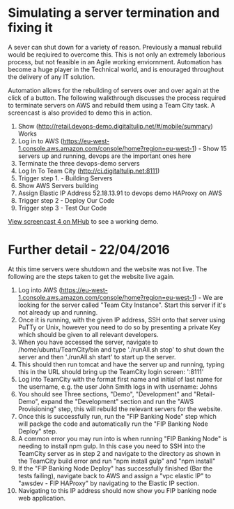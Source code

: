 # Simulating a server termination and fixing it

A sever can shut down for a variety of reason. Previously a manual rebuild would be reqiuired to overcome this. This is not only an extremely laborious process, but not feasible in an Agile working enviornment. Automation has become a huge player in the Technical world, and is enouraged throughout the delivery of any IT solution. 

Automation allows for the rebuilding of servers over and over again at the click of a button. The following walkthrough discusses the process required to terminate servers on AWS and rebuild them using a Team City task. A screencast is also provided to demo this in action.   

1. Show (http://retail.devops-demo.digitaltulip.net/#/mobile/summary) Works
2. Log in to AWS (https://eu-west-1.console.aws.amazon.com/console/home?region=eu-west-1) - Show 15 servers up and running, devops are the important ones here
3. Terminate the three devops-demo servers
4. Log In To Team City (http://ci.digitaltulip.net:8111)
5. Trigger step 1. - Building Servers 
6. Show AWS Servers building
7. Assign Elastic IP Address 52.18.13.91 to devops demo HAProxy on AWS
8. Trigger step 2 - Deploy Our Code
9. Trigger step 3 - Test Our Code

[View screencast 4 on MHub](http://link.mhub.tv/?t=RjYbla) to see a working demo.

# Further detail - 22/04/2016

At this time servers were shutdown and the website was not live. The following are the steps taken to get the website live again.

1. Log into AWS (https://eu-west-1.console.aws.amazon.com/console/home?region=eu-west-1) - We are looking for the server called "Team City Instance". Start this server if it's not already up and running.
2. Once it is running, with the given IP address, SSH onto that server using PuTTy or Unix, however you need to do so by presenting a private Key which should be given to all relevant developers.
3. When you have accessed the server, navigate to /home/ubuntu/TeamCity/bin and type './runAll.sh stop' to shut down the server and then './runAll.sh start' to start up the server.
4. This should then run tomcat and have the server up and running, typing this in the URL should bring up the TeamCity login screen: '<Insert IP Address For TeamCity>:8111'
5. Log into TeamCity with the format first name and initial of last name for the username, e.g. the user John Smith logs in with username: Johns
6. You should see Three sections, "Demo", "Development" and "Retail-Demo", expand the "Development" section and run the "AWS Provisioning" step, this will rebuild the relevant servers for the website.
7. Once this is successfully run, run the "FIP Banking Node" step which will packge the code and automatically run the "FIP Banking Node Deploy" step.
8. A common error you may run into is when running "FIP Banking Node" is needing to install npm gulp. In this case you need to SSH into the TeamCity server as in step 2 and navigate to the directory as shown in the TeamCity build error and run "npm install gulp" and "npm install"
9. If the "FIP Banking Node Deploy" has successfully finished (Bar the tests failing), navigate back to AWS and assign a "vpc elastic IP" to "awsdev - FIP HAProxy" by navigating to the Elastic IP section.
10. Navigating to this IP address should now show you FIP banking node web application.
